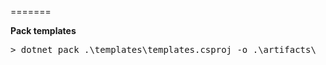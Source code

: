 =======


**Pack templates**

<pre>
> dotnet pack .\templates\templates.csproj -o .\artifacts\
</pre>